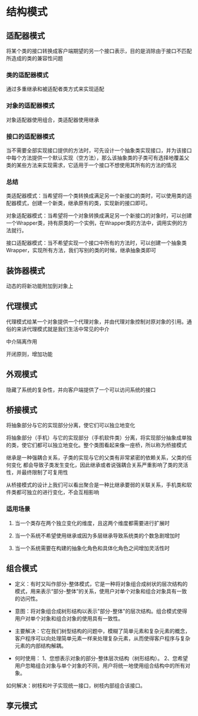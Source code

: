 # 结构模式

## 适配器模式
将某个类的接口转换成客户端期望的另一个接口表示，目的是消除由于接口不匹配所造成的类的兼容性问题

### 类的适配器模式
通过多重继承和被适配者类方式来实现适配
### 对象的适配器模式
对象适配器使用组合，类适配器使用继承

### 接口的适配器模式
当不需要全部实现接口提供的方法时，可先设计一个抽象类实现接口，并为该接口中每个方法提供一个默认实现（空方法），那么该抽象类的子类可有选择地覆盖父类的某些方法来实现需求，它适用于一个接口不想使用其所有的方法的情况

### 总结
类适配器模式：当希望将一个类转换成满足另一个新接口的类时，可以使用类的适配器模式，创建一个新类，继承原有的类，实现新的接口即可。

对象适配器模式：当希望将一个对象转换成满足另一个新接口的对象时，可以创建一个Wrapper类，持有原类的一个实例，在Wrapper类的方法中，调用实例的方法就行。

接口适配器模式：当不希望实现一个接口中所有的方法时，可以创建一个抽象类Wrapper，实现所有方法，我们写别的类的时候，继承抽象类即可

## 装饰器模式
动态的将新功能附加到对象上

## 代理模式
代理模式给某一个对象提供一个代理对象，并由代理对象控制对原对象的引用。通俗的来讲代理模式就是我们生活中常见的中介

中介隔离作用

开闭原则，增加功能
## 外观模式
隐藏了系统的复杂性，并向客户端提供了一个可以访问系统的接口
## 桥接模式
将抽象部分与它的实现部分分离，使它们可以独立地变化

将抽象部分（手机）与它的实现部分（手机软件类）分离，将实现部分抽象成单独的类，使它们都可以独立地变化。整个类图看起来像一座桥，所以称为桥接模式

继承是一种强耦合关系，子类的实现与它的父类有非常紧密的依赖关系，父类的任何变化 都会导致子类发生变化，因此继承或者说强耦合关系严重影响了类的灵活性，并最终限制了可复用性

从桥接模式的设计上我们可以看出聚合是一种比继承要弱的关联关系，手机类和软件类都可独立的进行变化，不会互相影响

### 适用场景
1. 当一个类存在两个独立变化的维度，且这两个维度都需要进行扩展时
2. 当一个系统不希望使用继承或因为多层继承导致系统类的个数急剧增加时

3. 当一个系统需要在构建的抽象化角色和具体化角色之间增加灵活性时
## 组合模式
- 定义：有时又叫作部分-整体模式，它是一种将对象组合成树状的层次结构的模式，用来表示“部分-整体”的关系，使用户对单个对象和组合对象具有一致的访问性。

- 意图：将对象组合成树形结构以表示"部分-整体"的层次结构。组合模式使得用户对单个对象和组合对象的使用具有一致性。

- 主要解决：它在我们树型结构的问题中，模糊了简单元素和复杂元素的概念，客户程序可以向处理简单元素一样来处理复杂元素，从而使得客户程序与复杂元素的内部结构解耦。

- 何时使用： 1、您想表示对象的部分-整体层次结构（树形结构）。 2、您希望用户忽略组合对象与单个对象的不同，用户将统一地使用组合结构中的所有对象。

如何解决：树枝和叶子实现统一接口，树枝内部组合该接口。

## 享元模式
